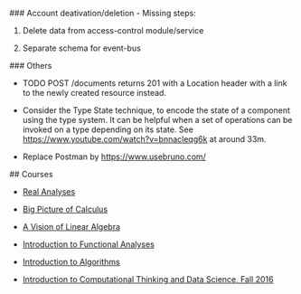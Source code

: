 


### Account deativation/deletion - Missing steps:

1) Delete data from access-control module/service

1) Separate schema for event-bus


### Others

- TODO POST /documents returns 201 with a Location header with a link to the newly created resource instead.

- Consider the Type State technique, to encode the state of a component using the type system.
 It can be helpful when a set of operations can be invoked on a type depending on its state.
 See https://www.youtube.com/watch?v=bnnacleqg6k at around 33m.

- Replace Postman by https://www.usebruno.com/


## Courses

- [Real Analyses](https://www.youtube.com/watch?v=RzSp9nIFnbo)

- [Big Picture of Calculus](https://www.youtube.com/watch?v=UcWsDwg1XwM&list=PLBE9407EA64E2C318&index=3)

- [A Vision of Linear Algebra](https://www.youtube.com/playlist?list=PLUl4u3cNGP61iQEFiWLE21EJCxwmWvvek)

- [Introduction to Functional Analyses](https://www.youtube.com/playlist?list=PLUl4u3cNGP63micsJp_--fRAjZXPrQzW_)

- [Introduction to Algorithms](https://www.youtube.com/watch?v=HtSuA80QTyo&list=PLUl4u3cNGP61Oq3tWYp6V_F-5jb5L2iHb&index=3)

- [Introduction to Computational Thinking and Data Science, Fall 2016](https://www.youtube.com/playlist?list=PLUl4u3cNGP619EG1wp0kT-7rDE_Az5TNd)
